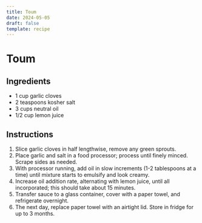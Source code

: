 ```yaml
---
title: Toum
date: 2024-05-05
draft: false
template: recipe
---
```


# Toum

## Ingredients

* 1 cup garlic cloves
* 2 teaspoons kosher salt
* 3 cups neutral oil
* 1/2 cup lemon juice

## Instructions

1. Slice garlic cloves in half lengthwise, remove any green sprouts.
2. Place garlic and salt in a food processor; process until finely minced. Scrape sides as needed.
3. With processor running, add oil in slow increments (1-2 tablespoons at a time) until mixture starts to emulsify and look creamy.
4. Increase oil addition rate, alternating with lemon juice, until all incorporated; this should take about 15 minutes.
5. Transfer sauce to a glass container, cover with a paper towel, and refrigerate overnight.
6. The next day, replace paper towel with an airtight lid. Store in fridge for up to 3 months.

